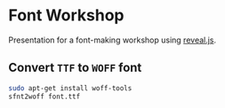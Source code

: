 # Font Workshop

Presentation for a font-making workshop using [reveal.js](https://revealjs.com/).

## Convert `TTF` to `WOFF` font

```bash
sudo apt-get install woff-tools
sfnt2woff font.ttf
```
